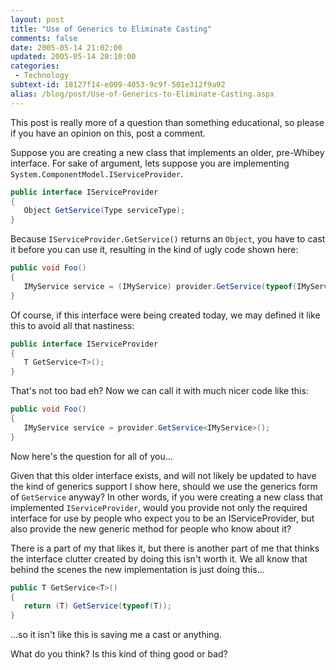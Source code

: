 ```yaml
---
layout: post
title: "Use of Generics to Eliminate Casting"
comments: false
date: 2005-05-14 21:02:00
updated: 2005-05-14 20:10:00
categories:
 - Technology
subtext-id: 18127f14-e009-4053-9c9f-501e312f9a92
alias: /blog/post/Use-of-Generics-to-Eliminate-Casting.aspx
---
```



This post is really more of a question than something educational, so please if
you have an opinion on this, post a comment.

Suppose you are creating a new class that implements an older, pre-Whibey
interface. For sake of argument, lets suppose you are implementing
`System.ComponentModel.IServiceProvider`.

``` csharp
public interface IServiceProvider  
{  
   Object GetService(Type serviceType);  
}
```

Because `IServiceProvider.GetService()` returns an `Object`, you have to cast it
before you can use it, resulting in the kind of ugly code shown here:
    
``` csharp
public void Foo()  
{  
   IMyService service = (IMyService) provider.GetService(typeof(IMyService));  
}
```

Of course, if this interface were being created today, we may defined it like
this to avoid all that nastiness:
    
``` csharp
public interface IServiceProvider  
{  
   T GetService<T>();  
}
```

That's not too bad eh? Now we can call it with much nicer code like this:
    
``` csharp
public void Foo()  
{  
   IMyService service = provider.GetService<IMyService>();  
}
```

Now here's the question for all of you...

Given that this older interface exists, and will not likely be updated to have
the kind of generics support I show here, should we use the generics form of
`GetService` anyway? In other words, if you were creating a new class that
implemented `IServiceProvider`, would you provide not only the required interface
for use by people who expect you to be an IServiceProvider, but also provide the
new generic method for people who know about it?

There is a part of my that likes it, but there is another part of me that thinks
the interface clutter created by doing this isn't worth it. We all know that
behind the scenes the new implementation is just doing this...
    
``` csharp
public T GetService<T>()  
{  
   return (T) GetService(typeof(T));  
}
```

...so it isn't like this is saving me a cast or anything.

What do you think? Is this kind of thing good or bad?

